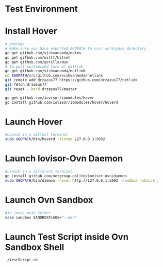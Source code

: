 # Test Environment

# Install Hover
```bash
# prereqs
# make sure you have exported $GOPATH to your workspace directory.
go get github.com/vishvananda/netns
go get github.com/willf/bitset
go get github.com/gorilla/mux
# to pull customized fork of netlink
go get github.com/vishvananda/netlink
cd $GOPATH/src/github.com/vishvananda/netlink
git remote add drzaeus77 https://github.com/drzaeus77/netlink
git fetch drzaeus77
git reset --hard drzaeus77/master

go get github.com/iovisor/iomodules/hover
go install github.com/iovisor/iomodules/hover/hoverd
```

# Launch Hover
```bash
#Launch in a diffent terminal
sudo $GOPATH/bin/hoverd -listen 127.0.0.1:5002
```

# Launch Iovisor-Ovn Daemon
```bash
#Launch in a different terminal
go install github.com/netgroup-polito/iovisor-ovn/daemon
sudo $GOPATH/bin/daemon -hover http://127.0.0.1:5002 -sandbox -sbsock /ovs/tutorial/sandbox/ovnsb_db.sock -nbsock /ovs/tutorial/sandbox/ovnnb_db.sock -ovssock /ovs/tutorial/sandbox/db.sock
```

# Launch Ovn Sandbox
```bash
#in /ovs/ main folder
make sandbox SANDBOXFLAGS="--ovn"
```

# Launch Test Script inside Ovn Sandbox Shell
```bash
./testScript.sh
```
